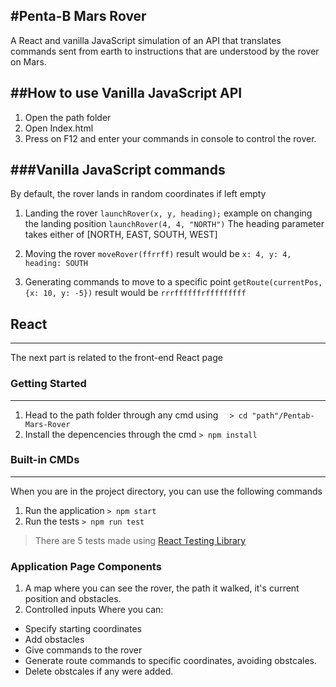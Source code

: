 #Penta-B Mars Rover
---
A React and vanilla JavaScript simulation of an API that translates commands sent from earth to instructions that are understood by the rover on Mars.

##How to use Vanilla JavaScript API
---
1. Open the path folder
2. Open Index.html
3. Press on F12 and enter your commands in console to control the rover.

###Vanilla JavaScript commands
---
By default, the rover lands in random coordinates if left empty
1.  Landing the rover
`launchRover(x, y, heading);`
example on changing the landing position
`launchRover(4, 4, "NORTH")`
The heading parameter takes either of [NORTH, EAST, SOUTH, WEST]

2. Moving the rover
`moveRover(ffrrff)`
result would be
`x: 4, y: 4, heading: SOUTH`

3.  Generating commands to move to a specific point
`getRoute(currentPos, {x: 10, y: -5})`
result would be
`rrrffffffrfffffffff`

## React
---
The next part is related to the front-end React page

### Getting Started
---
1. Head to the path folder through any cmd using
`  > cd "path"/Pentab-Mars-Rover`
2. Install the depencencies through the cmd
`> npm install`

### Built-in CMDs
---
When you are in the project directory, you can use the following commands
1. Run the application
`> npm start`
2. Run the tests
`> npm run test`
>There are 5 tests made using [React Testing Library](https://testing-library.com/docs/react-testing-library/intro "React Testing Library")

### Application Page Components
1. A map where you can see the rover, the path it walked, it's current position and obstacles.
2. Controlled inputs Where you can: 
- Specify starting coordinates
- Add obstacles
- Give commands to the rover
- Generate route commands to specific coordinates, avoiding obstcales.
- Delete obstcales if any were added.
